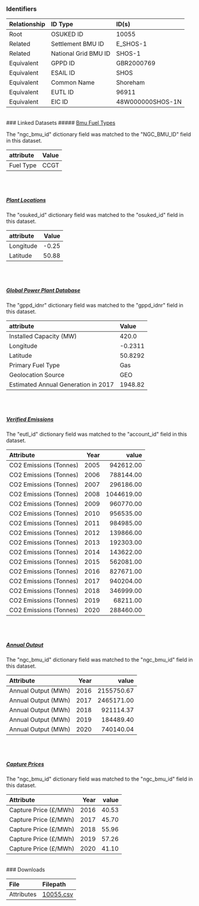 ### Identifiers

| Relationship   | ID Type              | ID(s)            |
|:---------------|:---------------------|:-----------------|
| Root           | OSUKED ID            | 10055            |
| Related        | Settlement BMU ID    | E_SHOS-1         |
| Related        | National Grid BMU ID | SHOS-1           |
| Equivalent     | GPPD ID              | GBR2000769       |
| Equivalent     | ESAIL ID             | SHOS             |
| Equivalent     | Common Name          | Shoreham         |
| Equivalent     | EUTL ID              | 96911            |
| Equivalent     | EIC ID               | 48W000000SHOS-1N |

<br>
### Linked Datasets
##### <a href="https://raw.githubusercontent.com/OSUKED/Dictionary-Datasets/main/datasets/bmu-fuel-types/datapackage.json">Bmu Fuel Types</a>



The "ngc_bmu_id" dictionary field was matched to the "NGC_BMU_ID" field in this dataset.

| attribute   | Value   |
|:------------|:--------|
| Fuel Type   | CCGT    |

<br><br>
##### <a href="https://raw.githubusercontent.com/OSUKED/Dictionary-Datasets/main/datasets/plant-locations/datapackage.json">Plant Locations</a>



The "osuked_id" dictionary field was matched to the "osuked_id" field in this dataset.

| attribute   |   Value |
|:------------|--------:|
| Longitude   |   -0.25 |
| Latitude    |   50.88 |

<br><br>
##### <a href="https://raw.githubusercontent.com/OSUKED/Dictionary-Datasets/main/datasets/global-power-plant-database/datapackage.json">Global Power Plant Database</a>



The "gppd_idnr" dictionary field was matched to the "gppd_idnr" field in this dataset.

| attribute                           | Value   |
|:------------------------------------|:--------|
| Installed Capacity (MW)             | 420.0   |
| Longitude                           | -0.2311 |
| Latitude                            | 50.8292 |
| Primary Fuel Type                   | Gas     |
| Geolocation Source                  | GEO     |
| Estimated Annual Generation in 2017 | 1948.82 |

<br><br>
##### <a href="https://raw.githubusercontent.com/OSUKED/Dictionary-Datasets/main/datasets/verified-emissions/datapackage.json">Verified Emissions</a>



The "eutl_id" dictionary field was matched to the "account_id" field in this dataset.

| Attribute              |   Year |      value |
|:-----------------------|-------:|-----------:|
| CO2 Emissions (Tonnes) |   2005 |  942612.00 |
| CO2 Emissions (Tonnes) |   2006 |  788144.00 |
| CO2 Emissions (Tonnes) |   2007 |  296186.00 |
| CO2 Emissions (Tonnes) |   2008 | 1044619.00 |
| CO2 Emissions (Tonnes) |   2009 |  960770.00 |
| CO2 Emissions (Tonnes) |   2010 |  956535.00 |
| CO2 Emissions (Tonnes) |   2011 |  984985.00 |
| CO2 Emissions (Tonnes) |   2012 |  139866.00 |
| CO2 Emissions (Tonnes) |   2013 |  192303.00 |
| CO2 Emissions (Tonnes) |   2014 |  143622.00 |
| CO2 Emissions (Tonnes) |   2015 |  562081.00 |
| CO2 Emissions (Tonnes) |   2016 |  827671.00 |
| CO2 Emissions (Tonnes) |   2017 |  940204.00 |
| CO2 Emissions (Tonnes) |   2018 |  346999.00 |
| CO2 Emissions (Tonnes) |   2019 |   68211.00 |
| CO2 Emissions (Tonnes) |   2020 |  288460.00 |

<br><br>
##### <a href="https://raw.githubusercontent.com/OSUKED/Dictionary-Datasets/main/datasets/annual-output/datapackage.json">Annual Output</a>



The "ngc_bmu_id" dictionary field was matched to the "ngc_bmu_id" field in this dataset.

| Attribute           |   Year |      value |
|:--------------------|-------:|-----------:|
| Annual Output (MWh) |   2016 | 2155750.67 |
| Annual Output (MWh) |   2017 | 2465171.00 |
| Annual Output (MWh) |   2018 |  921114.37 |
| Annual Output (MWh) |   2019 |  184489.40 |
| Annual Output (MWh) |   2020 |  740140.04 |

<br><br>
##### <a href="https://raw.githubusercontent.com/OSUKED/Dictionary-Datasets/main/datasets/capture-prices/datapackage.json">Capture Prices</a>



The "ngc_bmu_id" dictionary field was matched to the "ngc_bmu_id" field in this dataset.

| Attribute             |   Year |   value |
|:----------------------|-------:|--------:|
| Capture Price (£/MWh) |   2016 |   40.53 |
| Capture Price (£/MWh) |   2017 |   45.70 |
| Capture Price (£/MWh) |   2018 |   55.96 |
| Capture Price (£/MWh) |   2019 |   57.26 |
| Capture Price (£/MWh) |   2020 |   41.10 |


<br>
### Downloads


| File       | Filepath                                                                              |
|:-----------|:--------------------------------------------------------------------------------------|
| Attributes | [10055.csv](https://osuked.github.io/Power-Station-Dictionary/object_attrs/10055.csv) |
